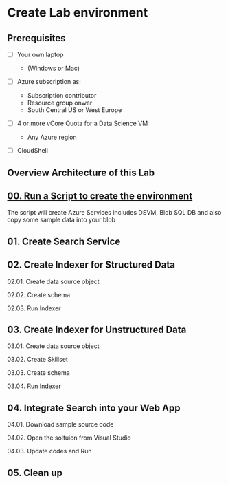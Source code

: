 # Create Lab environment

## Prerequisites

- [ ] Your own laptop
    * (Windows or Mac)

- [ ] Azure subscription as:
    * Subscription contributor
    * Resource group onwer
    * South Central US or West Europe

- [ ]  4 or more vCore Quota for a Data Science VM
    * Any Azure region

- [ ] CloudShell

## Overview Architecture of this Lab

## [00. Run a Script to create the environment](https://github.com/jakazmie/AIDays/blob/master/KnowledgeMining/00CreateLabEnv.md)

The script will create Azure Services includes DSVM, Blob SQL DB and also copy some sample data into your blob

## 01. Create Search Service

## 02. Create Indexer for Structured Data

02.01. Create data source object

02.02. Create schema

02.03. Run Indexer

## 03. Create Indexer for Unstructured Data

03.01. Create data source object

03.02. Create Skillset

03.03. Create schema

03.04. Run Indexer

## 04. Integrate Search into your Web App

04.01. Download sample source code

04.02. Open the soltuion from Visual Studio

04.03. Update codes and Run

## 05. Clean up

